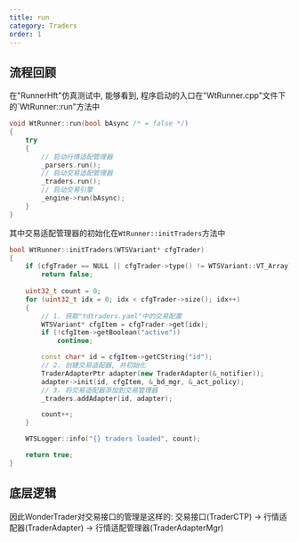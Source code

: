 ```yaml
---
title: run
category: Traders
order: 1
---
```


## 流程回顾
在"RunnerHft"仿真测试中, 能够看到, 程序启动的入口在"WtRunner.cpp"文件下的`WtRunner::run"方法中

```cpp
void WtRunner::run(bool bAsync /* = false */)
{
	try
	{
        // 启动行情适配管理器
		_parsers.run();
        // 启动交易适配管理器
		_traders.run();
        // 启动交易引擎
		_engine->run(bAsync);
	}
}
```

其中交易适配管理器的初始化在`WtRunner::initTraders`方法中

```cpp
bool WtRunner::initTraders(WTSVariant* cfgTrader)
{
	if (cfgTrader == NULL || cfgTrader->type() != WTSVariant::VT_Array)
		return false;
	
	uint32_t count = 0;
	for (uint32_t idx = 0; idx < cfgTrader->size(); idx++)
	{
        // 1. 获取"tdtraders.yaml"中的交易配置
		WTSVariant* cfgItem = cfgTrader->get(idx);
		if (!cfgItem->getBoolean("active"))
			continue;

		const char* id = cfgItem->getCString("id");
        // 2. 创建交易适配器, 并初始化
		TraderAdapterPtr adapter(new TraderAdapter(&_notifier));
		adapter->init(id, cfgItem, &_bd_mgr, &_act_policy);
        // 3. 将交易适配器添加到交易管理器
		_traders.addAdapter(id, adapter);

		count++;
	}

	WTSLogger::info("{} traders loaded", count);

	return true;
}
```

## 底层逻辑
因此WonderTrader对交易接口的管理是这样的: 交易接口(TraderCTP) -> 行情适配器(TraderAdapter) -> 行情适配管理器(TraderAdapterMgr)
